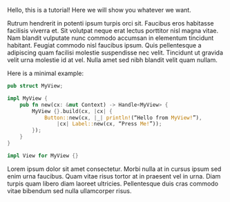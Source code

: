 Hello, this is a tutorial! Here we will show you whatever we want.

Rutrum hendrerit in potenti ipsum turpis orci sit. Faucibus eros habitasse facilisis viverra et. Sit volutpat neque erat lectus porttitor nisl magna vitae. Nam blandit vulputate nunc commodo accumsan in elementum tincidunt habitant. Feugiat commodo nisl faucibus ipsum. Quis pellentesque a adipiscing quam facilisi molestie suspendisse nec velit. Tincidunt ut gravida velit urna molestie id at vel. Nulla amet sed nibh blandit velit quam nullam.

Here is a minimal example:

```rust
pub struct MyView;

impl MyView {
    pub fn new(cx: &mut Context) -> Handle<MyView> {
        MyView {}.build(cx, |cx| {
            Button::new(cx, |_| println!(“Hello from MyView!”),
                |cx| Label::new(cx, “Press Me!”));
        });
    }
}

impl View for MyView {}
```

Lorem ipsum dolor sit amet consectetur. Morbi nulla at in cursus ipsum sed enim urna faucibus. Quam vitae risus tortor at in praesent vel in urna. Diam turpis quam libero diam laoreet ultricies. Pellentesque duis cras commodo vitae bibendum sed nulla ullamcorper risus.
